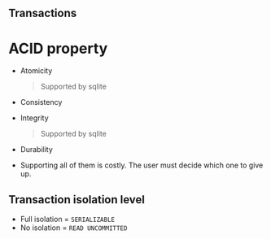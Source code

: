 ## Transactions
# ACID property
- Atomicity
	> Supported by sqlite
- Consistency
- Integrity
	> Supported by sqlite
- Durability

- Supporting all of them is costly.  The user must decide which one to
  give up.

## Transaction isolation level
- Full isolation = `SERIALIZABLE`
- No isolation = `READ UNCOMMITTED`
